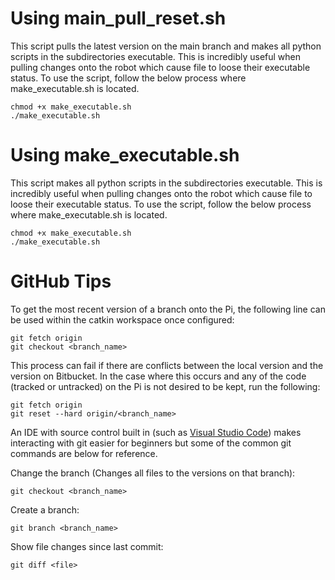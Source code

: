 # Using main_pull_reset.sh
This script pulls the latest version on the main branch and makes all python scripts in the subdirectories executable. This is incredibly useful when pulling changes onto the robot which cause file to loose their executable status. To use the script, follow the below process where make_executable.sh is located.
```
chmod +x make_executable.sh
./make_executable.sh
```

# Using make_executable.sh
This script makes all python scripts in the subdirectories executable. This is incredibly useful when pulling changes onto the robot which cause file to loose their executable status. To use the script, follow the below process where make_executable.sh is located.
```
chmod +x make_executable.sh
./make_executable.sh
```

# GitHub Tips
To get the most recent version of a branch onto the Pi, the following line can be used within the catkin workspace once configured:
```
git fetch origin
git checkout <branch_name>
```

This process can fail if there are conflicts between the local version and the version on Bitbucket.
In the case where this occurs and any of the code (tracked or untracked) on the Pi is not desired to be kept, run the following:
```
git fetch origin
git reset --hard origin/<branch_name>
```

An IDE with source control built in (such as [Visual Studio Code](https://code.visualstudio.com/)) makes interacting with git easier for beginners but some of the common git commands are below for reference.

Change the branch (Changes all files to the versions on that branch):
```
git checkout <branch_name>
```

Create a branch:
```
git branch <branch_name>
```

Show file changes since last commit:
```
git diff <file>
```